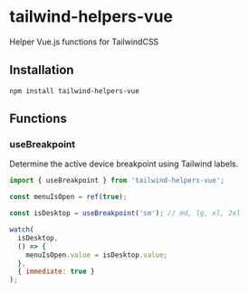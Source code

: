 # tailwind-helpers-vue

Helper Vue.js functions for TailwindCSS

## Installation

`npm install tailwind-helpers-vue`

## Functions

### useBreakpoint

Determine the active device breakpoint using Tailwind labels.

```js
import { useBreakpoint } from 'tailwind-helpers-vue';

const menuIsOpen = ref(true);

const isDesktop = useBreakpoint('sm'); // md, lg, xl, 2xl

watch(
  isDesktop,
  () => {
    menuIsOpen.value = isDesktop.value;
  },
  { immediate: true }
);

```
